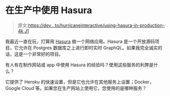 # 在生产中使用 Hasura

> 原文:[https://dev . to/hurricaneinteractive/using-hasura-in-production-4k J1](https://dev.to/hurricaneinteractive/using-hasura-in-production-4kj1)

我最近一直在玩，打算用 [Hasura](https://hasura.io) 做一个网络应用。Hasura 是一个开放源码项目，它允许在 Postgres 数据库之上进行即时实时 GraphQL。如果我完全诚实的话，这是一个非常好的项目。

有人有在制作网站或 app 中使用 Hasura 的经验吗？使用这些服务的利弊是什么？

它提供了 Heroku 的快速设置，但是它也允许在其他服务上设置；Docker，Google Cloud 等。如果您在生产网站上使用它，您使用的是哪种服务？